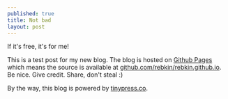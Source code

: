 ```yaml
---
published: true
title: Not bad
layout: post
---
```

If it's free, it's for me!

This is a test post for my new blog. The blog is hosted on [Github Pages](http://pages.github.com/) which means the source is available at [github.com/rebkin/rebkin.github.io](http://github.com/rebkin/rebkin.github.io). Be nice. Give credit. Share, don't steal :)

By the way, this blog is powered by [tinypress.co](https://tinypress.co).